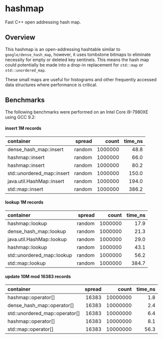 # hashmap

Fast C++ open addressing hash map.

## Overview

This hashmap is an open-addressing hashtable similar to
`google/dense_hash_map`, however, it uses tombstone bitmaps
to eliminate necessity for empty or deleted key sentinels.
This means the hash map could potentially be made into a
drop-in replacement for `std::map` or `std::unordered_map`.

These small maps are useful for histograms and other frequently
accessed data structures where performance is critical.

## Benchmarks

The following benchmarks were performed on an Intel Core i9-7980XE
using GCC 9.2:

#### insert 1M records

|container                     |  spread|       count| time_ns|
|:---------------------------- |  -----:|       ----:| ------:|
|dense_hash_map::insert        |  random|     1000000|    48.8|
|hashmap<ident>::insert        |  random|     1000000|    66.0|
|hashmap<FNV1amc>::insert      |  random|     1000000|    80.2|
|std::unordered_map::insert    |  random|     1000000|   150.0|
|java.util.HashMap::insert     |  random|     1000000|   194.0|
|std::map::insert              |  random|     1000000|   386.2|

#### lookup 1M records

|container                     |  spread|       count| time_ns|
|:---------------------------- |  -----:|       ----:| ------:|
|hashmap<ident>::lookup        |  random|     1000000|    17.9|
|dense_hash_map::lookup        |  random|     1000000|    21.3|
|java.util.HashMap::lookup     |  random|     1000000|    29.0|
|hashmap<FNV1amc>::lookup      |  random|     1000000|    43.1|
|std::unordered_map::lookup    |  random|     1000000|    56.2|
|std::map::lookup              |  random|     1000000|   384.7|

#### update 10M mod 16383 records

|container                     |  spread|       count| time_ns|
|:---------------------------- |  -----:|       ----:| ------:|
|hashmap<ident>::operator[]    |   16383|    10000000|     1.8|
|dense_hash_map::operator[]    |   16383|    10000000|     2.4|
|std::unordered_map::operator[]|   16383|    10000000|     6.4|
|hashmap<FNV1amc>::operator[]  |   16383|    10000000|     8.1|
|std::map::operator[]          |   16383|    10000000|    56.3|
